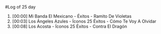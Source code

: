 #Log of 25 day

1. [00:00] Mi Banda El Mexicano - Éxitos - Ramito De Violetas
1. [00:03] Los Ángeles Azules - Íconos 25 Éxitos - Cómo Te Voy A Olvidar
1. [00:08] Los Acosta - Íconos 25 Éxitos - Contra El Dragón
